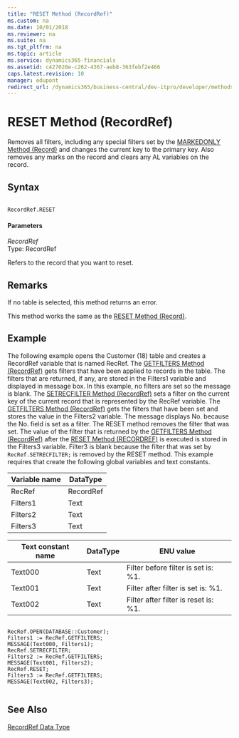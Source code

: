```yaml
---
title: "RESET Method (RecordRef)"
ms.custom: na
ms.date: 10/01/2018
ms.reviewer: na
ms.suite: na
ms.tgt_pltfrm: na
ms.topic: article
ms.service: dynamics365-financials
ms.assetid: c427028e-c262-4367-aeb8-363febf2e466
caps.latest.revision: 10
manager: edupont
redirect_url: /dynamics365/business-central/dev-itpro/developer/methods-auto/al-method-reference
---
```


 

# RESET Method (RecordRef)
Removes all filters, including any special filters set by the [MARKEDONLY Method \(Record\)](devenv-MARKEDONLY-Method-Record.md) and changes the current key to the primary key. Also removes any marks on the record and clears any AL variables on the record.  
  
## Syntax  
  
```  
  
RecordRef.RESET  
```  
  
#### Parameters  
 *RecordRef*  
 Type: RecordRef  
  
 Refers to the record that you want to reset.  
  
## Remarks  
 If no table is selected, this method returns an error.  
  
 This method works the same as the [RESET Method \(Record\)](devenv-RESET-Method-Record.md).  
  
## Example  
 The following example opens the Customer \(18\) table and creates a RecordRef variable that is named RecRef. The [GETFILTERS Method \(RecordRef\)](devenv-GETFILTERS-Method-RecordRef.md) gets filters that have been applied to records in the table. The filters that are returned, if any, are stored in the Filters1 variable and displayed in message box. In this example, no filters are set so the message is blank. The [SETRECFILTER Method \(RecordRef\)](devenv-SETRECFILTER-Method-RecordRef.md) sets a filter on the current key of the current record that is represented by the RecRef variable. The [GETFILTERS Method \(RecordRef\)](devenv-GETFILTERS-Method-RecordRef.md) gets the filters that have been set and stores the value in the Filters2 variable. The message displays No. because the No. field is set as a filter. The RESET method removes the filter that was set. The value of the filter that is returned by the [GETFILTERS Method \(RecordRef\)](devenv-GETFILTERS-Method-RecordRef.md) after the [RESET Method \(RECORDREF\)](devenv-RESET-Method-RecordRef.md) is executed is stored in the Filters3 variable. Filter3 is blank because the filter that was set by `RecRef.SETRECFILTER;` is removed by the RESET method. This example requires that create the following global variables and text constants.  
  
|Variable name|DataType|  
|-------------------|--------------|  
|RecRef|RecordRef|  
|Filters1|Text|  
|Filters2|Text|  
|Filters3|Text|  
  
|Text constant name|DataType|ENU value|  
|------------------------|--------------|---------------|  
|Text000|Text|Filter before filter is set is: %1.|  
|Text001|Text|Filter after filter is set is: %1.|  
|Text002|Text|Filter after filter is reset is: %1.|  
  
```  
  
RecRef.OPEN(DATABASE::Customer);  
Filters1 := RecRef.GETFILTERS;  
MESSAGE(Text000, Filters1);  
RecRef.SETRECFILTER;  
Filters2 := RecRef.GETFILTERS;  
MESSAGE(Text001, Filters2);  
RecRef.RESET;  
Filters3 := RecRef.GETFILTERS;  
MESSAGE(Text002, Filters3);  
  
```  
  
## See Also  
 [RecordRef Data Type](../datatypes/devenv-RecordRef-Data-Type.md)